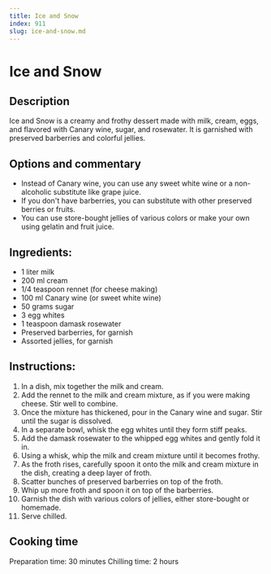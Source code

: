 ```yaml
---
title: Ice and Snow
index: 911
slug: ice-and-snow.md
---
```


# Ice and Snow

## Description
Ice and Snow is a creamy and frothy dessert made with milk, cream, eggs, and flavored with Canary wine, sugar, and rosewater. It is garnished with preserved barberries and colorful jellies.

## Options and commentary
- Instead of Canary wine, you can use any sweet white wine or a non-alcoholic substitute like grape juice.
- If you don't have barberries, you can substitute with other preserved berries or fruits.
- You can use store-bought jellies of various colors or make your own using gelatin and fruit juice.

## Ingredients:
- 1 liter milk
- 200 ml cream
- 1/4 teaspoon rennet (for cheese making)
- 100 ml Canary wine (or sweet white wine)
- 50 grams sugar
- 3 egg whites
- 1 teaspoon damask rosewater
- Preserved barberries, for garnish
- Assorted jellies, for garnish

## Instructions:
1. In a dish, mix together the milk and cream.
2. Add the rennet to the milk and cream mixture, as if you were making cheese. Stir well to combine.
3. Once the mixture has thickened, pour in the Canary wine and sugar. Stir until the sugar is dissolved.
4. In a separate bowl, whisk the egg whites until they form stiff peaks.
5. Add the damask rosewater to the whipped egg whites and gently fold it in.
6. Using a whisk, whip the milk and cream mixture until it becomes frothy.
7. As the froth rises, carefully spoon it onto the milk and cream mixture in the dish, creating a deep layer of froth.
8. Scatter bunches of preserved barberries on top of the froth.
9. Whip up more froth and spoon it on top of the barberries.
10. Garnish the dish with various colors of jellies, either store-bought or homemade.
11. Serve chilled.

## Cooking time
Preparation time: 30 minutes
Chilling time: 2 hours